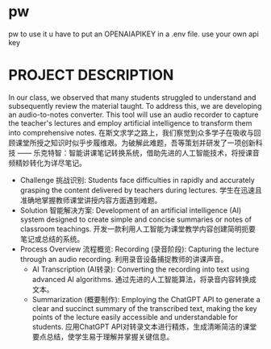 # pw
 pw
to use it u have to put an OPENAIAPIKEY in a .env file.
use your own api key

# PROJECT DESCRIPTION
In our class, we observed that many students struggled to understand and subsequently review the material taught. To address this, we are developing an audio-to-notes converter. This tool will use an audio recorder to capture the teacher's lectures and employ artificial intelligence to transform them into comprehensive notes.
在斯文求学之路上，我们察觉到众多学子在吸收与回顾课堂所授之知识时似乎步履维艰。为破解此难题，吾等策划并研发了一项创新科技 —— 乐克特智：智能讲课笔记转换系统，借助先进的人工智能技术，将授课音频精妙转化为详尽笔记。
- Challenge 挑战识别: Students face difficulties in rapidly and accurately grasping the content delivered by teachers during lectures. 学生在迅速且准确地掌握教师课堂讲授内容方面遇到难题。
- Solution 智能解决方案: Development of an artificial intelligence (AI) system designed to create simple and concise summaries or notes of classroom teachings. 开发一款利用人工智能为课堂教学内容创建简明扼要笔记或总结的系统。
- Process Overview 流程概览:
Recording (录音阶段): Capturing the lecture through an audio recording. 利用录音设备捕捉教师的讲课声音。
    - AI Transcription (AI转录): Converting the recording into text using advanced AI algorithms. 通过先进的人工智能算法，将录音内容转换成文本。
    - Summarization (概要制作): Employing the ChatGPT API to generate a clear and succinct summary of the transcribed text, making the key points of the lecture easily accessible and understandable for students.  应用ChatGPT API对转录文本进行精炼，生成清晰简洁的课堂要点总结，使学生易于理解并掌握关键信息。


